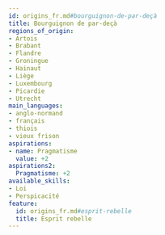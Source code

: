 ```yaml
---
id: origins_fr.md#bourguignon-de-par-deçà
title: Bourguignon de par-deçà
regions_of_origin:
- Artois
- Brabant
- Flandre
- Groningue
- Hainaut
- Liège
- Luxembourg
- Picardie
- Utrecht
main_languages:
- anglo-normand
- français
- thiois
- vieux frison
aspirations:
- name: Pragmatisme
  value: +2
aspirations2:
  Pragmatisme: +2
available_skills:
- Loi
- Perspicacité
feature:
  id: origins_fr.md#esprit-rebelle
  title: Esprit rebelle
---
```


